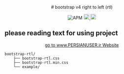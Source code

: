 <p align="center"># bootstrap v4 right to left (rtl)</p>

<p align="center">

<img alt="APM" src="https://img.shields.io/apm/l/minifier.svg">

<a href="https://www.npmjs.com/package/bootstrap-rtl-rezapasalar">
    <img src="https://badge.fury.io/js/bootstrap-rtl-rezapasalar.svg" alt="npm version" height="18">
</a>

<a href="https://packagist.org/packages/rezapasalar/bootstrap-v4-rtl">
    <img src="https://badge.fury.io/ph/rezapasalar%2Fbootstrap-v4-rtl.svg" alt="PHP version" height="18">
</a>

</p>

## please reading text for using project

<p align="center">
    <a href="persianuser.ir">go to www.PERSIANUSER.ir Website</a>
</p>

```
bootstrap-rtl/
    ├── bootstrap-rtl.css
    ├── bootstrap-rtl.min.css
    └── example/

```
